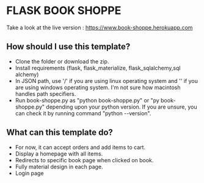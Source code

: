 # FLASK BOOK SHOPPE

Take a look at the live version : https://www.book-shoppe.herokuapp.com

## How should I use this template?

* Clone the folder or download the zip.
* Install requirements (flask, flask_materialize, flask_sqlalchemy,sql alchemy)
* In JSON path, use '/' if you are using linux operating system and '\' if you are using windows operating system. I'm not sure how macintosh handles path specifiers.
* Run book-shoppe.py as  "python book-shoppe.py" or "py book-shoppe.py" depending upon your python version. If you are unsure, you can check it by running command "python --version".


## What can this template do?

* For now, it can accept orders and add items to cart.
* Display a homepage with all items.
* Redirects to specific book page when clicked on book.
* Fully material design in each page.
* Login page